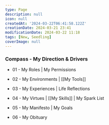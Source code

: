 ```yaml
---
type: Page
description: null
icon: null
createdAt: '2024-03-22T06:41:58.122Z'
creationDate: 2024-03-21 23:41
modificationDate: 2024-03-22 11:18
tags: [New, Seedling]
coverImage: null
---
```



### Compass - My Direction & Drivers

- 01 - My Roles | My Permissions

- 02 - My Environments | [[My Tools]]

- 03 - My Experiences | Life Reflections

- 04 - My Virtues | [[My Skills]] | My Spark List

- 05 - My Manifesto | My Goals

- 06 - My Obituary

